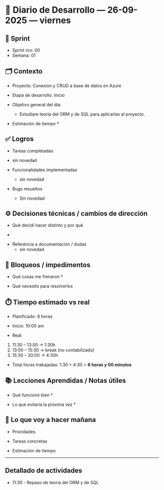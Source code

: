 # 📓 Diario de Desarrollo — 26-09-2025 — viernes
## 🏃 Sprint
- Sprint nro: 00
- Semana: 01

## 🗂️ Contexto
- Proyecto: Conexion y CRUD a base de datos en Azure 
- Etapa de desarrollo: Inicio
- Objetivo general del día: 
  * Estudiare teoria del ORM y de SQL para aplicarlas al proyecto. 


- Estimación de tiempo
  * 


## ✅ Logros
- Tareas completadas
 * sin novedad

- Funcionalidades implementadas
  * sin novedad

- Bugs resueltos
  * Sin novedad

## ⚙️ Decisiones técnicas / cambios de dirección
- Qué decidí hacer distinto y por qué
 * 

- Referencia a documentación / dudas
  * sin novedad

## 🚧 Bloqueos / impedimentos
- Qué cosas me frenaron
  * 

- Qué necesito para resolverlos


## ⏱️ Tiempo estimado vs real

 - Planificado: 8 horas

 - Inicio: 10:00 am

 - Real:

  1. 11:30 – 13:00 → 1:30h
  2. 13:00 – 15:30 → break (no contabilizado)
  3. 15:30 – 20:00 → 4:30h

 - Total horas trabajadas: 1:30 + 4:30   = **6 horas y 00 minutos**

## 📚 Lecciones Aprendidas / Notas útiles
- Qué funcionó bien
  * 

- Lo que evitaría la próxima vez
  * 

## 🔮 Lo que voy a hacer mañana
- Prioridades

- Tareas concretas

- Estimación de tiempo

---

## Detallado de actividades

 - 11:30 - Repaso de teoria del ORM y de SQL
